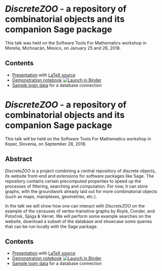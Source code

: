 # *DiscreteZOO* - a repository of combinatorial objects and its companion Sage package

This talk was held on the Software Tools For Mathematics workshop
in Morelia, Michoacán, Mexico, on January 25 and 26, 2018.

## Contents

* [Presentation](morelia-zoo.pdf) with [LaTeX source](morelia-zoo.tex)
* [Demonstration notebook](DiscreteZOO-demo.ipynb)
[![Launch in Binder](https://mybinder.org/badge.svg)](https://mybinder.org/v2/gh/DiscreteZOO/DiscreteZOO-presentations/master?filepath=2018-01-25_26-Morelia/DiscreteZOO-demo.ipynb)
* [Sample login data](auth.py.template) for a database connection
# *DiscreteZOO* - a repository of combinatorial objects and its companion Sage package

This talk will be held on the Software Tools For Mathematics workshop
in Koper, Slovenia, on September 28, 2018.

## Abstract

*DiscreteZOO* is a project combining a central repository of discrete objects,
its website front-end and extensions for software packages like Sage.
The repository contains certain precomputed properties
to speed up the processes of filtering, searching and computation.
For now, it can store graphs,
with the groundwork already laid out for more combinatorial objects
(such as maps, maniplexes, geometries, etc.).

In the talk we will show how one can interact with *DiscreteZOO*
on the example of the censuses of vertex-transitive graphs
by Royle, Conder, and Potočnik, Spiga & Verret.
We will perform some example searches on the website,
download a subset of the database
and showcase some queries that can be run locally with the Sage package.

## Contents

* [Presentation](koper-zoo.pdf) with [LaTeX source](koper-zoo.tex)
* [Demonstration notebook](DiscreteZOO-demo.ipynb)
[![Launch in Binder](https://mybinder.org/badge.svg)](https://mybinder.org/v2/gh/DiscreteZOO/DiscreteZOO-presentations/master?filepath=2018-09-28-Koper/DiscreteZOO-demo.ipynb)
* [Sample login data](auth.py.template) for a database connection
